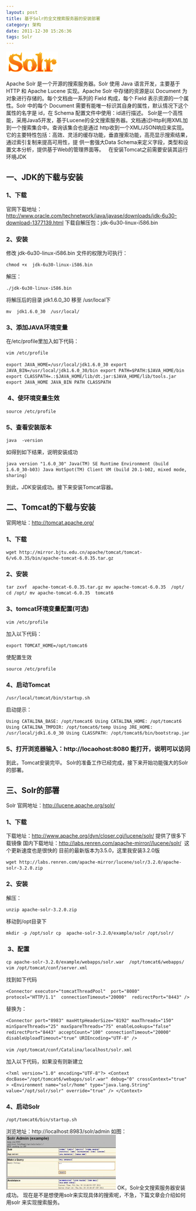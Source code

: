 ```yaml
---
layout: post
title: 基于Solr的全文搜索服务器的安装部署
category: 架构
date: 2011-12-30 15:26:36
tags: Solr
---
```



![solr-logo](/static/uploads/2011/12/solr-logo.png)

Apache Solr 是一个开源的搜索服务器。Solr 使用 Java 语言开发，主要基于 HTTP 和 Apache Lucene 实现。Apache Solr 中存储的资源是以 Document 为对象进行存储的。每个文档由一系列的 Field 构成，每个 Field 表示资源的一个属性。Solr 中的每个 Document 需要有能唯一标识其自身的属性，默认情况下这个属性的名字是 id，在 Schema 配置文件中使用：id进行描述。 Solr是一个高性能，采用Java5开发，基于Lucene的全文搜索服务器。文档通过Http利用XML加到一个搜索集合中。查询该集合也是通过 http收到一个XML/JSON响应来实现。它的主要特性包括：高效、灵活的缓存功能，垂直搜索功能，高亮显示搜索结果，通过索引复制来提高可用性，提 供一套强大Data Schema来定义字段，类型和设置文本分析，提供基于Web的管理界面等。    在安装Tomcat之前需要安装其运行环境JDK

## 一、JDK的下载与安装

### 1、下载

官网下载地址：<http://www.oracle.com/technetwork/java/javase/downloads/jdk-6u30-download-1377139.html>
下载自解压包：jdk-6u30-linux-i586.bin

### 2、安装

修改 jdk-6u30-linux-i586.bin 文件的权限为可执行：

	chmod +x  jdk-6u30-linux-i586.bin

解压：

	./jdk-6u30-linux-i586.bin

将解压后的目录 jdk1.6.0_30 移至 /usr/local下

	mv  jdk1.6.0_30  /usr/local/

### 3、添加JAVA环境变量

在/etc/profile里加入如下代码：

	vim /etc/profile

	export JAVA_HOME=/usr/local/jdk1.6.0_30 export JAVA_BIN=/usr/local/jdk1.6.0_30/bin export PATH=$PATH:$JAVA_HOME/bin export CLASSPATH=.:$JAVA_HOME/lib/dt.jar:$JAVA_HOME/lib/tools.jar export JAVA_HOME JAVA_BIN PATH CLASSPATH

###  4、使环境变量生效

	source /etc/profile

### 5、查看安装版本

	java  -version

如得到如下结果，说明安装成功

	java version "1.6.0_30" Java(TM) SE Runtime Environment (build 1.6.0_30-b03) Java HotSpot(TM) Client VM (build 20.1-b02, mixed mode, sharing)

到此，JDK安装成功。接下来安装Tomcat容器。  

## 二、Tomcat的下载与安装

官网地址：<http://tomcat.apache.org/>

### 1、下载

	wget http://mirror.bjtu.edu.cn/apache/tomcat/tomcat-6/v6.0.35/bin/apache-tomcat-6.0.35.tar.gz

### 2、安装

	tar zxvf  apache-tomcat-6.0.35.tar.gz mv apache-tomcat-6.0.35  /opt/ cd /opt/ mv apache-tomcat-6.0.35  tomcat6

### 3、tomcat环境变量配置(可选)

	vim /etc/profile

加入以下代码：

	export TOMCAT_HOME=/opt/tomcat6

使配置生效

	source /etc/profile

### 4、启动Tomcat

	/usr/local/tomcat/bin/startup.sh

启动提示：

	Using CATALINA_BASE: /opt/tomcat6 Using CATALINA_HOME: /opt/tomcat6 Using CATALINA_TMPDIR: /opt/tomcat6/temp Using JRE_HOME: /usr/local/jdk1.6.0_30 Using CLASSPATH: /opt/tomcat6/bin/bootstrap.jar

### 5、打开浏览器输入：http://locaohost:8080 能打开，说明可以访问

到此，Tomcat安装完毕。 Solr的准备工作已经完成，接下来开始功能强大的Solr的部署。  

## 三、Solr的部署

Solr 官网地址：<http://lucene.apache.org/solr/>

### 1、下载

下载地址：<http://www.apache.org/dyn/closer.cgi/lucene/solr/> 提供了很多下载镜像
国内下载地址：<http://labs.renren.com/apache-mirror//lucene/solr/>  这个更新速度也是很快的 目前的最新版本为3.5.0，这里我安装3.2.0版

	wget http://labs.renren.com/apache-mirror/lucene/solr/3.2.0/apache-solr-3.2.0.zip

### 2、安装

解压：

	unzip apache-solr-3.2.0.zip

移动到/opt目录下

	mkdir -p /opt/solr cp  apache-solr-3.2.0/example/solr /opt/solr/

###  3、配置

	cp apache-solr-3.2.0/example/webapps/solr.war  /opt/tomcat6/webapps/ vim /opt/tomcat/conf/server.xml

找到如下代码

	<Connector executor="tomcatThreadPool"  port="8080" protocol="HTTP/1.1"  connectionTimeout="20000"  redirectPort="8443" />

替换为：

	<Connector port="8983" maxHttpHeaderSize="8192" maxThreads="150" minSpareThreads="25" maxSpareThreads="75" enableLookups="false" redirectPort="8443" acceptCount="100" connectionTimeout="20000" disableUploadTimeout="true" URIEncoding="UTF-8" />

	vim /opt/tomcat/conf/Catalina/localhost/solr.xml

加入以下代码，如果没有则新建立

	<?xml version="1.0" encoding="UTF-8"?> <Context docBase="/opt/tomcat6/webapps/solr.war" debug="0" crossContext="true" > <Environment name="solr/home" type="java.lang.String" value="/opt/solr/solr" override="true" /> </Context>

### 4、启动Solr

	/opt/tomcat6/bin/startup.sh

浏览地址：http://localhost:8983/solr/admin
如图： ![solr_install_success-300x150](/static/uploads/2011/12/solr_install_success-300x150.jpg)
OK，Solr全文搜索服务器安装成功。
现在是不是想使用solr来实现具体的搜索呢，不急，下篇文章会介绍如何用solr 来实现搜索服务。
